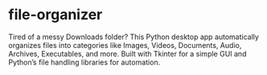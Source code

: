 # file-organizer
Tired of a messy Downloads folder? This Python desktop app automatically organizes files into categories like Images, Videos, Documents, Audio, Archives, Executables, and more.  Built with Tkinter for a simple GUI and Python’s file handling libraries for automation.
